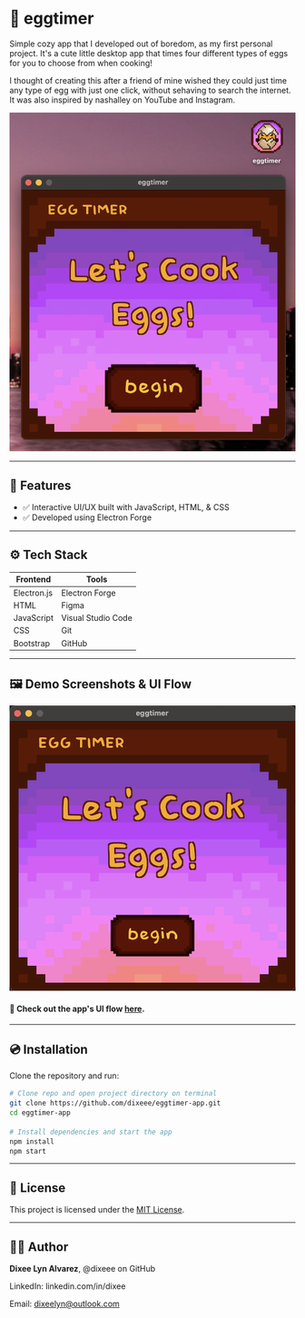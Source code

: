 # 🐣 eggtimer

Simple cozy app that I developed out of boredom, as my first personal project. It's a cute little desktop app that times four different types of eggs for you to choose from when cooking!

I thought of creating this after a friend of mine wished they could just time any type of egg with just one click, without sehaving to search the internet. It was also inspired by nashalley on YouTube and Instagram.

![screenshot](assets/eggtimer_screenshot.png)

---

## 🎀 Features

- ✅ Interactive UI/UX built with JavaScript, HTML, & CSS
- ✅ Developed using Electron Forge

---

## ⚙️ Tech Stack

| Frontend | Tools |
|----------|-------|
| Electron.js | Electron Forge |
| HTML | Figma |
| JavaScript | Visual Studio Code |
| CSS | Git |
| Bootstrap | GitHub |

---

## 🖼️ Demo Screenshots & UI Flow

![App Demo Screenshots](assets/eggtimer_demo.gif)

#### 🔗 Check out the app's UI flow [here](https://github.com/dixeee/eggtimer-app/blob/main/eggtimer-ui.jpg).

---

## 💿 Installation

Clone the repository and run:

```bash
# Clone repo and open project directory on terminal
git clone https://github.com/dixeee/eggtimer-app.git
cd eggtimer-app

# Install dependencies and start the app
npm install
npm start
```

---

## 🪪 License

This project is licensed under the [MIT License](https://github.com/dixeee/eggtimer-app/blob/main/LICENSE).

---

## 🧝‍♀️ Author

**Dixee Lyn Alvarez**, @dixeee on GitHub

LinkedIn: linkedin.com/in/dixee

Email: dixeelyn@outlook.com
